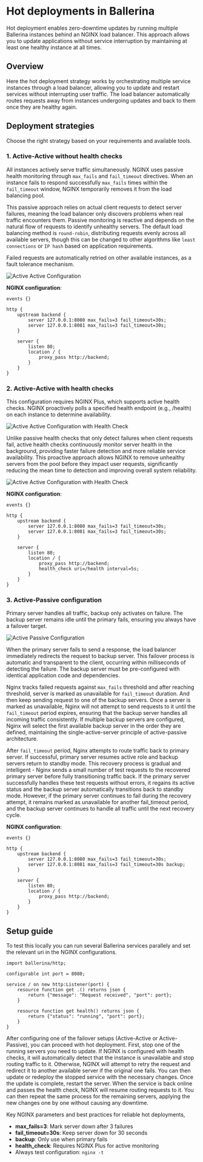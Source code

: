 # Hot deployments in Ballerina

Hot deployment enables zero-downtime updates by running multiple Ballerina instances behind an NGINX load balancer. This approach allows you to update applications without service interruption by maintaining at least one healthy instance at all times.

## Overview

Here the hot deployment strategy works by orchestrating multiple service instances through a load balancer, allowing you to update and restart services without interrupting user traffic. The load balancer automatically routes requests away from instances undergoing updates and back to them once they are healthy again.

## Deployment strategies

Choose the right strategy based on your requirements and available tools.

### 1. Active-Active without health checks

All instances actively serve traffic simultaneously. NGINX uses passive health monitoring through `max_fails` and `fail_timeout` directives. When an instance fails to respond successfully `max_fails` times within the `fail_timeout` window, NGINX temporarily removes it from the load balancing pool.

This passive approach relies on actual client requests to detect server failures, meaning the load balancer only discovers problems when real traffic encounters them. Passive monitoring is reactive and depends on the natural flow of requests to identify unhealthy servers. The default load balancing method is `round-robin`, distributing requests evenly across all available servers, though this can be changed to other algorithms like `least connections` or `IP hash` based on application requirements.

Failed requests are automatically retried on other available instances, as a fault tolerance mechanism.

![Active Active Configuration](resources/active-active-lb.png)

**NGINX configuration**:

```nginx
events {}

http {
    upstream backend {
        server 127.0.0.1:8080 max_fails=3 fail_timeout=30s;
        server 127.0.0.1:8081 max_fails=3 fail_timeout=30s;
    }

    server {
        listen 80;
        location / {
            proxy_pass http://backend;
        }
    }
}
```

### 2. Active-Active with health checks

This configuration requires NGINX Plus, which supports active health checks. NGINX proactively polls a specified health endpoint (e.g., /health) on each instance to determine availability.

![Active Active Configuration with Health Check](resources/active-active-health-lb.png)

Unlike passive health checks that only detect failures when client requests fail, active health checks continuously monitor server health in the background, providing faster failure detection and more reliable service availability. This proactive approach allows NGINX to remove unhealthy servers from the pool before they impact user requests, significantly reducing the mean time to detection and improving overall system reliability.

![Active Active Configuration with Health Check](resources/active-active-health-lb-1.png)

**NGINX configuration**:

```nginx
events {}

http {
    upstream backend {
        server 127.0.0.1:8080 max_fails=3 fail_timeout=30s;
        server 127.0.0.1:8081 max_fails=3 fail_timeout=30s;
    }

    server {
        listen 80;
        location / {
            proxy_pass http://backend;
            health_check uri=/health interval=5s;
        }
    }
}
```

### 3. Active-Passive configuration

Primary server handles all traffic, backup only activates on failure. The backup server remains idle until the primary fails, ensuring you always have a failover target.

![Active Passive Configuration](resources/active-passive-lb.png)

When the primary server fails to send a response, the load balancer immediately redirects the request to backup server. This failover process is automatic and transparent to the client, occurring within milliseconds of detecting the failure. The backup server must be pre-configured with identical application code and dependencies.

Nginx tracks failed requests against `max_fails` threshold and after reaching threshold, server is marked as unavailable for `fail_timeout` duration. And then keep sending request to one of the backup servers. Once a server is marked as unavailable, Nginx will not attempt to send requests to it until the `fail_timeout` period expires, ensuring that the backup server handles all incoming traffic consistently. If multiple backup servers are configured, Nginx will select the first available backup server in the order they are defined, maintaining the single-active-server principle of active-passive architecture.

After `fail_timeout` period, Nginx attempts to route traffic back to primary server. If successful, primary server resumes active role and backup servers return to standby mode. This recovery process is gradual and intelligent - Nginx sends a small number of test requests to the recovered primary server before fully transitioning traffic back. If the primary server successfully handles these test requests without errors, it regains its active status and the backup server automatically transitions back to standby mode. However, if the primary server continues to fail during the recovery attempt, it remains marked as unavailable for another fail_timeout period, and the backup server continues to handle all traffic until the next recovery cycle.

**NGINX configuration**:

```nginx
events {}

http {
    upstream backend {
        server 127.0.0.1:8080 max_fails=3 fail_timeout=30s;
        server 127.0.0.1:8081 max_fails=3 fail_timeout=30s backup;
    }

    server {
        listen 80;
        location / {
            proxy_pass http://backend;
        }
    }
}
```

## Setup guide

To test this locally you can run several Ballerina services parallely and set the relevant uri in the NGINX configurations.

```ballerina
import ballerina/http;

configurable int port = 8080;

service / on new http:Listener(port) {
    resource function get .() returns json {
        return {"message": "Request received", "port": port};
    }
    
    resource function get health() returns json {
        return {"status": "running", "port": port};
    }
}
```

After configuring one of the failover setups (Active-Active or Active-Passive), you can proceed with hot deployment.
First, stop one of the running servers you need to update. If NGINX is configured with health checks, it will automatically detect that the instance is unavailable and stop routing traffic to it. Otherwise, NGINX will attempt to retry the request and redirect it to another available server if the original one fails.
You can then update or redeploy the stopped service with the necessary changes. Once the update is complete, restart the server. When the service is back online and passes the health check, NGINX will resume routing requests to it. You can then repeat the same process for the remaining servers, applying the new changes one by one without causing any downtime.

Key NGINX parameters and best practices for reliable hot deployments,

- **max_fails=3**: Mark server down after 3 failures
- **fail_timeout=30s**: Keep server down for 30 seconds
- **backup**: Only use when primary fails
- **health_check**: Requires NGINX Plus for active monitoring
- Always test configuration: `nginx -t`
